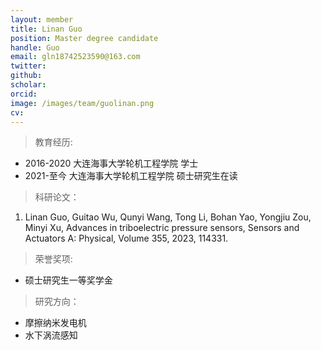 ```yaml
---
layout: member
title: Linan Guo
position: Master degree candidate
handle: Guo
email: gln18742523590@163.com
twitter: 
github: 
scholar:
orcid: 
image: /images/team/guolinan.png
cv: 
---
```


> 教育经历:

- 2016-2020 大连海事大学轮机工程学院 学士
- 2021-至今 大连海事大学轮机工程学院 硕士研究生在读

> 科研论文：

1. Linan Guo, Guitao Wu, Qunyi Wang, Tong Li, Bohan Yao, Yongjiu Zou, Minyi Xu, Advances in triboelectric pressure sensors, Sensors and Actuators A: Physical, Volume 355, 2023, 114331.


> 荣誉奖项:

- 硕士研究生一等奖学金

> 研究方向：

- 摩擦纳米发电机
- 水下涡流感知
